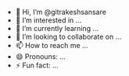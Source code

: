 - 👋 Hi, I’m @gitrakeshsansare
- 👀 I’m interested in ...
- 🌱 I’m currently learning ...
- 💞️ I’m looking to collaborate on ...
- 📫 How to reach me ...
- 😄 Pronouns: ...
- ⚡ Fun fact: ...

<!---
gitrakeshsansare/gitrakeshsansare is a ✨ special ✨ repository because its `README.md` (this file) appears on your GitHub profile.
You can click the Preview link to take a look at your changes.
--->
